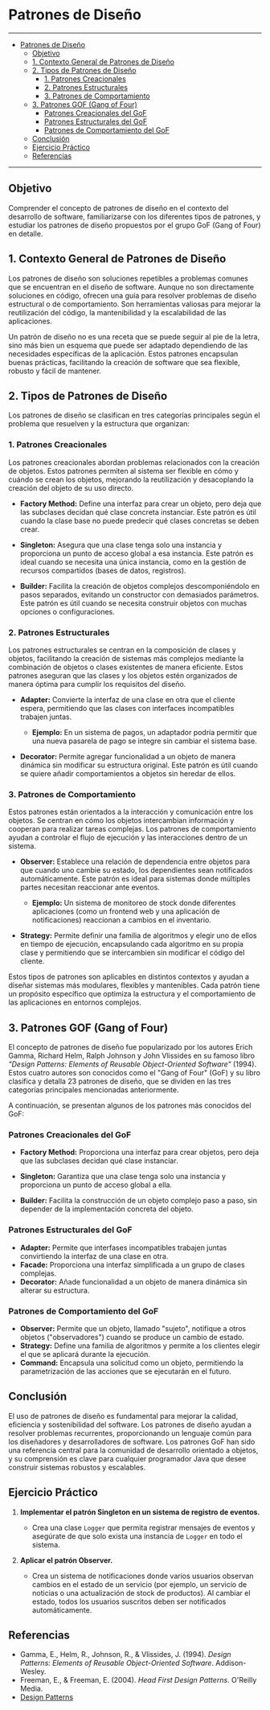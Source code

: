 # Patrones de Diseño

---

<!-- @import "[TOC]" {cmd="toc" depthFrom=1 depthTo=6 orderedList=false} -->

<!-- code_chunk_output -->

- [Patrones de Diseño](#patrones-de-diseño)
  - [Objetivo](#objetivo)
  - [1. Contexto General de Patrones de Diseño](#1-contexto-general-de-patrones-de-diseño)
  - [2. Tipos de Patrones de Diseño](#2-tipos-de-patrones-de-diseño)
    - [1. Patrones Creacionales](#1-patrones-creacionales)
    - [2. Patrones Estructurales](#2-patrones-estructurales)
    - [3. Patrones de Comportamiento](#3-patrones-de-comportamiento)
  - [3. Patrones GOF (Gang of Four)](#3-patrones-gof-gang-of-four)
    - [Patrones Creacionales del GoF](#patrones-creacionales-del-gof)
    - [Patrones Estructurales del GoF](#patrones-estructurales-del-gof)
    - [Patrones de Comportamiento del GoF](#patrones-de-comportamiento-del-gof)
  - [Conclusión](#conclusión)
  - [Ejercicio Práctico](#ejercicio-práctico)
  - [Referencias](#referencias)

<!-- /code_chunk_output -->

---


## Objetivo
Comprender el concepto de patrones de diseño en el contexto del desarrollo de software, familiarizarse con los diferentes tipos de patrones, y estudiar los patrones de diseño propuestos por el grupo GoF (Gang of Four) en detalle.


## 1. Contexto General de Patrones de Diseño

Los patrones de diseño son soluciones repetibles a problemas comunes que se encuentran en el diseño de software. Aunque no son directamente soluciones en código, ofrecen una guía para resolver problemas de diseño estructural o de comportamiento. Son herramientas valiosas para mejorar la reutilización del código, la mantenibilidad y la escalabilidad de las aplicaciones.

Un patrón de diseño no es una receta que se puede seguir al pie de la letra, sino más bien un esquema que puede ser adaptado dependiendo de las necesidades específicas de la aplicación. Estos patrones encapsulan buenas prácticas, facilitando la creación de software que sea flexible, robusto y fácil de mantener.


## 2. Tipos de Patrones de Diseño

Los patrones de diseño se clasifican en tres categorías principales según el problema que resuelven y la estructura que organizan:

### 1. Patrones Creacionales
Los patrones creacionales abordan problemas relacionados con la creación de objetos. Estos patrones permiten al sistema ser flexible en cómo y cuándo se crean los objetos, mejorando la reutilización y desacoplando la creación del objeto de su uso directo.

- **Factory Method:** Define una interfaz para crear un objeto, pero deja que las subclases decidan qué clase concreta instanciar. Este patrón es útil cuando la clase base no puede predecir qué clases concretas se deben crear.
- **Singleton:** Asegura que una clase tenga solo una instancia y proporciona un punto de acceso global a esa instancia. Este patrón es ideal cuando se necesita una única instancia, como en la gestión de recursos compartidos (bases de datos, registros).

- **Builder:** Facilita la creación de objetos complejos descomponiéndolo en pasos separados, evitando un constructor con demasiados parámetros. Este patrón es útil cuando se necesita construir objetos con muchas opciones o configuraciones.

### 2. Patrones Estructurales
Los patrones estructurales se centran en la composición de clases y objetos, facilitando la creación de sistemas más complejos mediante la combinación de objetos o clases existentes de manera eficiente. Estos patrones aseguran que las clases y los objetos estén organizados de manera óptima para cumplir los requisitos del diseño.

- **Adapter:** Convierte la interfaz de una clase en otra que el cliente espera, permitiendo que las clases con interfaces incompatibles trabajen juntas.
  - **Ejemplo:** En un sistema de pagos, un adaptador podría permitir que una nueva pasarela de pago se integre sin cambiar el sistema base.
  
- **Decorator:** Permite agregar funcionalidad a un objeto de manera dinámica sin modificar su estructura original. Este patrón es útil cuando se quiere añadir comportamientos a objetos sin heredar de ellos.


### 3. Patrones de Comportamiento
Estos patrones están orientados a la interacción y comunicación entre los objetos. Se centran en cómo los objetos intercambian información y cooperan para realizar tareas complejas. Los patrones de comportamiento ayudan a controlar el flujo de ejecución y las interacciones dentro de un sistema.

- **Observer:** Establece una relación de dependencia entre objetos para que cuando uno cambie su estado, los dependientes sean notificados automáticamente. Este patrón es ideal para sistemas donde múltiples partes necesitan reaccionar ante eventos.
  - **Ejemplo:** Un sistema de monitoreo de stock donde diferentes aplicaciones (como un frontend web y una aplicación de notificaciones) reaccionan a cambios en el inventario.
  
- **Strategy:** Permite definir una familia de algoritmos y elegir uno de ellos en tiempo de ejecución, encapsulando cada algoritmo en su propia clase y permitiendo que se intercambien sin modificar el código del cliente.

Estos tipos de patrones son aplicables en distintos contextos y ayudan a diseñar sistemas más modulares, flexibles y mantenibles. Cada patrón tiene un propósito específico que optimiza la estructura y el comportamiento de las aplicaciones en entornos complejos.

## 3. Patrones GOF (Gang of Four)

El concepto de patrones de diseño fue popularizado por los autores Erich Gamma, Richard Helm, Ralph Johnson y John Vlissides en su famoso libro *"Design Patterns: Elements of Reusable Object-Oriented Software"* (1994). Estos cuatro autores son conocidos como el "Gang of Four" (GoF) y su libro clasifica y detalla 23 patrones de diseño, que se dividen en las tres categorías principales mencionadas anteriormente.

A continuación, se presentan algunos de los patrones más conocidos del GoF:

### Patrones Creacionales del GoF
- **Factory Method:** Proporciona una interfaz para crear objetos, pero deja que las subclases decidan qué clase instanciar.
- **Singleton:** Garantiza que una clase tenga solo una instancia y proporciona un punto de acceso global a ella.

- **Builder:** Facilita la construcción de un objeto complejo paso a paso, sin depender de la implementación concreta del objeto.

### Patrones Estructurales del GoF
- **Adapter:** Permite que interfases incompatibles trabajen juntas convirtiendo la interfaz de una clase en otra.
- **Facade:** Proporciona una interfaz simplificada a un grupo de clases complejas.
- **Decorator:** Añade funcionalidad a un objeto de manera dinámica sin alterar su estructura.

### Patrones de Comportamiento del GoF
- **Observer:** Permite que un objeto, llamado "sujeto", notifique a otros objetos ("observadores") cuando se produce un cambio de estado.
- **Strategy:** Define una familia de algoritmos y permite a los clientes elegir el que se aplicará durante la ejecución.
- **Command:** Encapsula una solicitud como un objeto, permitiendo la parametrización de las acciones que se ejecutarán en el futuro.


## Conclusión

El uso de patrones de diseño es fundamental para mejorar la calidad, eficiencia y sostenibilidad del software. Los patrones de diseño ayudan a resolver problemas recurrentes, proporcionando un lenguaje común para los diseñadores y desarrolladores de software. Los patrones GoF han sido una referencia central para la comunidad de desarrollo orientado a objetos, y su comprensión es clave para cualquier programador Java que desee construir sistemas robustos y escalables.


## Ejercicio Práctico

1. **Implementar el patrón Singleton en un sistema de registro de eventos.**
   - Crea una clase `Logger` que permita registrar mensajes de eventos y asegúrate de que solo exista una instancia de `Logger` en todo el sistema.

2. **Aplicar el patrón Observer.**
   - Crea un sistema de notificaciones donde varios usuarios observan cambios en el estado de un servicio (por ejemplo, un servicio de noticias o una actualización de stock de productos). Al cambiar el estado, todos los usuarios suscritos deben ser notificados automáticamente.

## Referencias
- Gamma, E., Helm, R., Johnson, R., & Vlissides, J. (1994). *Design Patterns: Elements of Reusable Object-Oriented Software*. Addison-Wesley.
- Freeman, E., & Freeman, E. (2004). *Head First Design Patterns*. O'Reilly Media.
- [Design Patterns](https://refactoring.guru/design-patterns)